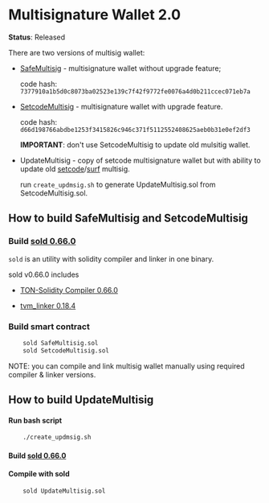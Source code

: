 # Multisignature Wallet 2.0

**Status**: Released

There are two versions of multisig wallet:

- [SafeMultisig](./build/SafeMultisig.tvc) - multisignature wallet without upgrade feature;

    code hash: `7377910a1b5d0c8073ba02523e139c7f42f9772fe0076a4d0b211ccec071eb7a`

- [SetcodeMultisig](./build/SetcodeMultisig.tvc) - multisignature wallet with upgrade feature.

    code hash: `d66d198766abdbe1253f3415826c946c371f5112552408625aeb0b31e0ef2df3`

    **IMPORTANT**: don't use SetcodeMultisig to update old mulsitig wallet.

- UpdateMultisig - copy of setcode multisignature wallet but with ability to update old [setcode](https://github.com/tonlabs/ton-labs-contracts/tree/master/solidity/setcodemultisig)/[surf](https://github.com/EverSurf/contracts/tree/main/surfmultisig) multisig.

    run `create_updmsig.sh` to generate UpdateMultisig.sol from SetcodeMultisig.sol.

## How to build SafeMultisig and SetcodeMultisig

### Build [sold 0.66.0](https://github.com/tonlabs/TON-Solidity-Compiler/tree/0.66.0/sold)

`sold` is an utility with solidity compiler and linker in one binary. 

sold v0.66.0 includes

- [TON-Solidity Compiler 0.66.0](https://github.com/tonlabs/TON-Solidity-Compiler/tree/0.66.0)

- [tvm_linker 0.18.4](https://github.com/tonlabs/TVM-linker/releases/tag/0.18.4)

### Build smart contract

```bash
    sold SafeMultisig.sol
    sold SetcodeMultisig.sol
```

NOTE: you can compile and link multisig wallet manually using required compiler & linker versions.

## How to build UpdateMultisig 

#### Run bash script

```bash
    ./create_updmsig.sh
```

#### Build [sold 0.66.0](https://github.com/tonlabs/TON-Solidity-Compiler/tree/0.66.0/sold)

#### Compile with sold

```bash
    sold UpdateMultisig.sol
```